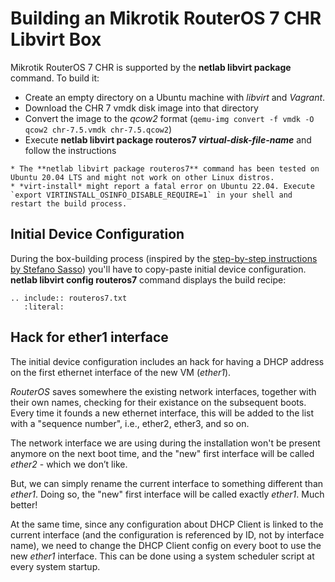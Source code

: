 # Building an Mikrotik RouterOS 7 CHR Libvirt Box

Mikrotik RouterOS 7 CHR is supported by the **netlab libvirt package** command. To build it:

* Create an empty directory on a Ubuntu machine with *libvirt* and *Vagrant*.
* Download the CHR 7 vmdk disk image into that directory
* Convert the image to the *qcow2* format (`qemu-img convert -f vmdk -O qcow2 chr-7.5.vmdk chr-7.5.qcow2`)
* Execute **netlab libvirt package routeros7 _virtual-disk-file-name_** and follow the instructions

```{warning}
* The **‌netlab libvirt package routeros7** command has been tested on Ubuntu 20.04 LTS and might not work on other Linux distros.
* *‌virt-install* might report a fatal error on Ubuntu 22.04. Execute `export VIRTINSTALL_OSINFO_DISABLE_REQUIRE=1` in your shell and restart the build process.
```

## Initial Device Configuration

During the box-building process (inspired by the [step-by-step instructions by Stefano Sasso](http://stefano.dscnet.org/a/mikrotik_vagrant/)) you'll have to copy-paste initial device configuration. **netlab libvirt config routeros7** command displays the build recipe:

```{eval-rst}
.. include:: routeros7.txt
   :literal:
```

## Hack for ether1 interface

The initial device configuration includes an hack for having a DHCP address on the first ethernet interface of the new VM (*ether1*).

*RouterOS* saves somewhere the existing network interfaces, together with their own names, checking for their existance on the subsequent boots. Every time it founds a new ethernet interface, this will be added to the list with a "sequence number", i.e., ether2, ether3, and so on.

The network interface we are using during the installation won't be present anymore on the next boot time, and the "new" first interface will be called *ether2* - which we don’t like.

But, we can simply rename the current interface to something different than *ether1*. Doing so, the "new" first interface will be called exactly *ether1*. Much better!

At the same time, since any configuration about DHCP Client is linked to the current interface (and the configuration is referenced by ID, not by interface name), we need to change the DHCP Client config on every boot to use the new *ether1* interface. This can be done using a system scheduler script at every system startup.
